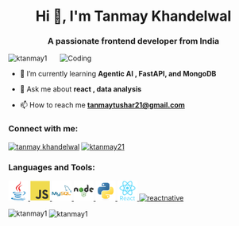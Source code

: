 <h1 align="center">Hi 👋, I'm Tanmay Khandelwal</h1>
<h3 align="center">A passionate frontend developer from India</h3>
<img align="right" alt="Coding" width="400" src="https://imgs.search.brave.com/i_beTphtFpcQOOekVN-ZucJAEN8oGaNdtdQXDDfhLtc/rs:fit:860:0:0/g:ce/aHR0cHM6Ly9tZWRp/YS50ZW5vci5jb20v/bE50bW9zaHVVSThB/QUFBai9iYWhyb28t/aGFja2VyLmdpZg.gif">

<p align="left"> <img src="https://komarev.com/ghpvc/?username=ktanmay1&label=Profile%20views&color=0e75b6&style=flat" alt="ktanmay1" /> </p>

- 🌱 I’m currently learning **Agentic AI , FastAPI, and MongoDB**

- 💬 Ask me about **react , data analysis**

- 📫 How to reach me **tanmaytushar21@gmail.com**

<h3 align="left">Connect with me:</h3>
<p align="left">
<a href="https://linkedin.com/in/tanmay khandelwal" target="blank"><img align="center" src="https://raw.githubusercontent.com/rahuldkjain/github-profile-readme-generator/master/src/images/icons/Social/linked-in-alt.svg" alt="tanmay khandelwal" height="30" width="40" /></a>
<a href="https://instagram.com/ktanmay21" target="blank"><img align="center" src="https://raw.githubusercontent.com/rahuldkjain/github-profile-readme-generator/master/src/images/icons/Social/instagram.svg" alt="ktanmay21" height="30" width="40" /></a>
</p>

<h3 align="left">Languages and Tools:</h3>
<p align="left"> <a href="https://www.java.com" target="_blank" rel="noreferrer"> <img src="https://raw.githubusercontent.com/devicons/devicon/master/icons/java/java-original.svg" alt="java" width="40" height="40"/> </a> <a href="https://developer.mozilla.org/en-US/docs/Web/JavaScript" target="_blank" rel="noreferrer"> <img src="https://raw.githubusercontent.com/devicons/devicon/master/icons/javascript/javascript-original.svg" alt="javascript" width="40" height="40"/> </a> <a href="https://www.mysql.com/" target="_blank" rel="noreferrer"> <img src="https://raw.githubusercontent.com/devicons/devicon/master/icons/mysql/mysql-original-wordmark.svg" alt="mysql" width="40" height="40"/> </a> <a href="https://nodejs.org" target="_blank" rel="noreferrer"> <img src="https://raw.githubusercontent.com/devicons/devicon/master/icons/nodejs/nodejs-original-wordmark.svg" alt="nodejs" width="40" height="40"/> </a> <a href="https://www.python.org" target="_blank" rel="noreferrer"> <img src="https://raw.githubusercontent.com/devicons/devicon/master/icons/python/python-original.svg" alt="python" width="40" height="40"/> </a> <a href="https://reactjs.org/" target="_blank" rel="noreferrer"> <img src="https://raw.githubusercontent.com/devicons/devicon/master/icons/react/react-original-wordmark.svg" alt="react" width="40" height="40"/> </a> <a href="https://reactnative.dev/" target="_blank" rel="noreferrer"> <img src="https://reactnative.dev/img/header_logo.svg" alt="reactnative" width="40" height="40"/> </a> </p>

<p><img align="left" src="https://github-readme-stats.vercel.app/api/top-langs?username=ktanmay1&show_icons=true&theme=onedark&title_color=f00a0a&locale=en&layout=compact" alt="ktanmay1" /></p>

<p>&nbsp;<img align="center" src="https://github-readme-stats.vercel.app/api?username=ktanmay1&show_icons=true&locale=en" alt="ktanmay1" /></p>
